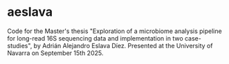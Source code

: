 # aeslava
Code for the Master's thesis "Exploration of a microbiome analysis pipeline for long-read 16S sequencing data and implementation in two case-studies", by Adrián Alejandro Eslava Díez. Presented at the University of Navarra on September 15th 2025.

